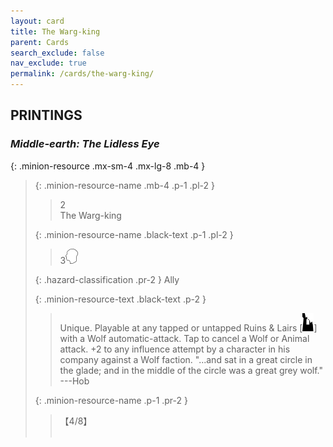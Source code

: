 ```yaml
---
layout: card
title: The Warg-king
parent: Cards
search_exclude: false
nav_exclude: true
permalink: /cards/the-warg-king/
---
```


## PRINTINGS


### _Middle-earth: The Lidless Eye_

{: .minion-resource .mx-sm-4 .mx-lg-8 .mb-4 }
> {: .minion-resource-name .mb-4 .p-1 .pl-2 }
> > <div class="hazard-mp">2</div>
> > <div class="card-name">The Warg-king</div>
>
> {: .minion-resource-name .black-text .p-1 .pl-2 }
> > 3![](/assets/images/mind.svg)
>
> {: .hazard-classification .pr-2 }
> Ally
>
> {: .minion-resource-text .black-text .p-2 }
> > Unique. Playable at any tapped or untapped Ruins & Lairs \[![](/assets/images/ruinlair.svg)] with a Wolf automatic-attack. Tap to cancel a Wolf or Animal attack. +2 to any influence attempt by a character in his company against a Wolf faction.  "...and sat in a great circle in the glade; and in the middle of the circle was a great grey wolf."  ---Hob 
> 
> {: .minion-resource-name .p-1 .pr-2 }
> > <div class="card-shield">【4/8】</div>
> > <div class="card-corruption-white">&nbsp;</div>
